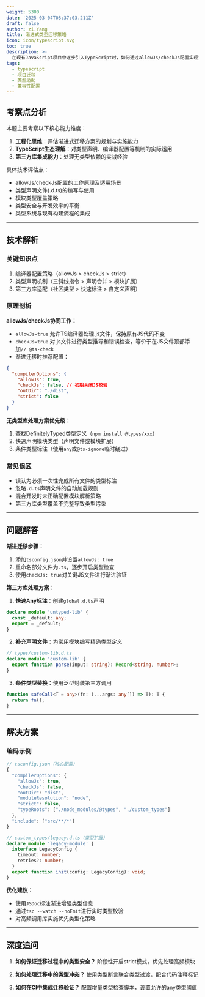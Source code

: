 ```yaml
---
weight: 5300
date: '2025-03-04T08:37:03.211Z'
draft: false
author: zi.Yang
title: 渐进式类型迁移策略
icon: icon/typescript.svg
toc: true
description: >-
  在现有JavaScript项目中逐步引入TypeScript时，如何通过allowJs/checkJs配置实现渐进迁移？列举迁移过程中处理无类型第三方库的三种解决方案（如快速any标注、补充声明文件等）。
tags:
  - typescript
  - 项目迁移
  - 类型适配
  - 兼容性配置
---
```


## 考察点分析

本题主要考察以下核心能力维度：
1. **工程化思维**：评估渐进式迁移方案的规划与实施能力
2. **TypeScript生态理解**：对类型声明、编译器配置等机制的实际运用
3. **第三方库集成能力**：处理无类型依赖的实战经验

具体技术评估点：
- allowJs/checkJs配置的工作原理及适用场景
- 类型声明文件(.d.ts)的编写与使用
- 模块类型覆盖策略
- 类型安全与开发效率的平衡
- 类型系统与现有构建流程的集成

---

## 技术解析

### 关键知识点
1. 编译器配置策略（allowJs > checkJs > strict）
2. 类型声明机制（三斜线指令 > 声明合并 > 模块扩展）
3. 第三方库适配（社区类型 > 快速标注 > 自定义声明）

### 原理剖析
**allowJs/checkJs协同工作：**
- `allowJs=true` 允许TS编译器处理.js文件，保持原有JS代码不变
- `checkJs=true` 对.js文件进行类型推导和错误检查，等价于在JS文件顶部添加`// @ts-check`
- 渐进迁移时推荐配置：
```json
{
  "compilerOptions": {
    "allowJs": true,
    "checkJs": false, // 初期关闭JS校验
    "outDir": "./dist",
    "strict": false
  }
}
```

**无类型库处理方案优先级：**
1. 查找DefinitelyTyped类型定义（`npm install @types/xxx`）
2. 快速声明模块类型（声明文件或模块扩展）
3. 条件类型标注（使用`any`或`@ts-ignore`临时绕过）

### 常见误区
- 误认为必须一次性完成所有文件的类型标注
- 忽略`.d.ts`声明文件的自动加载规则
- 混合开发时未正确配置模块解析策略
- 第三方库类型覆盖不完整导致类型污染

---

## 问题解答

**渐进迁移步骤：**
1. 添加`tsconfig.json`并设置`allowJs: true`
2. 重命名部分文件为`.ts`，逐步开启类型检查
3. 使用`checkJs: true`对关键JS文件进行渐进验证

**第三方库处理方案：**
1. **快速Any标注**：创建`global.d.ts`声明
```typescript
declare module 'untyped-lib' {
  const _default: any;
  export = _default;
}
```
2. **补充声明文件**：为常用模块编写精确类型定义
```typescript
// types/custom-lib.d.ts
declare module 'custom-lib' {
  export function parse(input: string): Record<string, number>;
}
```
3. **条件类型替换**：使用泛型封装第三方调用
```typescript
function safeCall<T = any>(fn: (...args: any[]) => T): T {
  return fn();
}
```

---

## 解决方案

### 编码示例
```typescript
// tsconfig.json（核心配置）
{
  "compilerOptions": {
    "allowJs": true,
    "checkJs": false,
    "outDir": "dist",
    "moduleResolution": "node",
    "strict": false,
    "typeRoots": ["./node_modules/@types", "./custom_types"]
  },
  "include": ["src/**/*"]
}

// custom_types/legacy.d.ts（类型扩展）
declare module 'legacy-module' {
  interface LegacyConfig {
    timeout: number;
    retries?: number;
  }
  export function init(config: LegacyConfig): void;
}
```

**优化建议：**
- 使用`JSDoc`标注渐进增强类型信息
- 通过`tsc --watch --noEmit`进行实时类型校验
- 对高频调用库实施优先类型化策略

---

## 深度追问

1. **如何保证迁移过程中的类型安全？**
   阶段性开启strict模式，优先处理高频模块

2. **如何处理迁移中的类型冲突？**
   使用类型断言联合类型过渡，配合代码注释标记

3. **如何在CI中集成迁移验证？**
   配置增量类型检查脚本，设置允许的any类型阈值